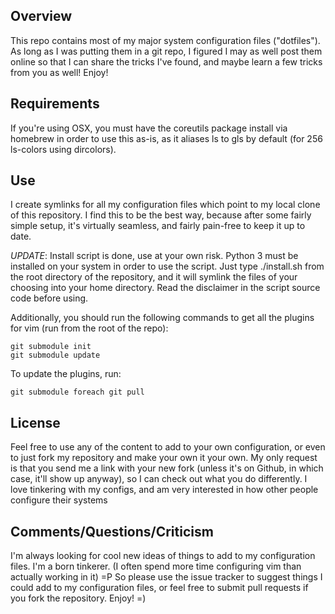 Overview
--------

This repo contains most of my major system configuration files ("dotfiles").
As long as I was putting them in a git repo, I figured I may as well post them
online so that I can share the tricks I've found, and maybe learn a few tricks
from you as well!  Enjoy!

Requirements
------------

If you're using OSX, you must have the coreutils package install via homebrew
in order to use this as-is, as it aliases ls to gls by default (for 256
ls-colors using dircolors).

Use
---

I create symlinks for all my configuration files which point to my local clone
of this repository.  I find this to be the best way, because after some fairly
simple setup, it's virtually seamless, and fairly pain-free to keep it up to
date.

*UPDATE*: Install script is done, use at your own risk.  Python 3 must be
installed on your system in order to use the script.  Just type ./install.sh
from the root directory of the repository, and it will symlink the files of
your choosing into your home directory. Read the disclaimer in the script
source code before using.

Additionally, you should run the following commands to get all the plugins for
vim (run from the root of the repo):

    git submodule init
    git submodule update

To update the plugins, run:

    git submodule foreach git pull

License
-------

Feel free to use any of the content to add to your own configuration, or even
to just fork my repository and make your own it your own.  My only request is
that you send me a link with your new fork (unless it's on Github, in which
case, it'll show up anyway), so I can check out what you do differently.  I
love tinkering with my configs, and am very interested in how other people
configure their systems

Comments/Questions/Criticism
----------------------------

I'm always looking for cool new ideas of things to add to my configuration
files.  I'm a born tinkerer.  (I often spend more time configuring vim than
actually working in it)  =P  So please use the issue tracker to suggest things
I could add to my configuration files, or feel free to submit pull requests if
you fork the repository.  Enjoy!  =)

